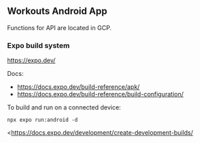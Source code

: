 ## Workouts Android App

Functions for API are located in GCP.

### Expo build system

https://expo.dev/

Docs:

- https://docs.expo.dev/build-reference/apk/
- https://docs.expo.dev/build-reference/build-configuration/

To build and run on a connected device:

```
npx expo run:android -d
```

<https://docs.expo.dev/development/create-development-builds/
